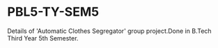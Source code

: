 # PBL5-TY-SEM5
Details of 'Automatic Clothes Segregator' group project.Done in B.Tech Third Year 5th Semester.
